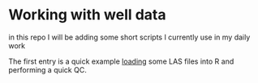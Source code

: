 # Working with well data

in this repo I will be adding some short scripts I currently use in my daily work

The first entry is a quick example [loading](scripts/) some LAS files into R and performing a quick QC.